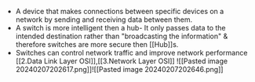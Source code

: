 - A device that makes connections between specific devices on a network by sending and receiving data between them.
- A switch is more intelligent then a hub- It only passes data to the intended destination rather than "broadcasting the information" & therefore switches are more secure then [[Hub]]s. 
- Switches can control network traffic and improve network performance
[[2.Data Link Layer OSI]],[[3.Network Layer OSI]]
![[Pasted image 20240207202617.png]]![[Pasted image 20240207202646.png]]
